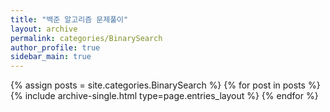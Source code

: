 ```yaml
---
title: "백준 알고리즘 문제풀이"
layout: archive
permalink: categories/BinarySearch
author_profile: true
sidebar_main: true
---
```



{% assign posts = site.categories.BinarySearch %}
{% for post in posts %} {% include archive-single.html type=page.entries_layout %} {% endfor %}